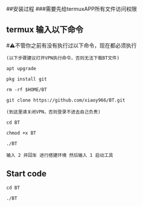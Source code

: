 ##安装过程
###需要先给termuxAPP所有文件访问权限
## termux 输入以下命令
#⚠️不管你之前有没有执行过以下命令，现在都必须执行
```
(以下步骤建议打开VPN执行命令，否则无法下载BT文件)
```
```
apt upgrade
```
```
pkg install git
```
```
rm -rf $HOME/BT
```
```
git clone https://github.com/xiaoy966/BT.git
```
```
(到这里请关闭VPN，否则登录不进去自己负责)
```
```
cd BT
```
```
chmod +x BT
```
```
./BT
```
```
输入 2 并回车 进行搭建环境 然后输入 1 启动工具
```
## Start code
```
cd BT
```
```
./BT
```